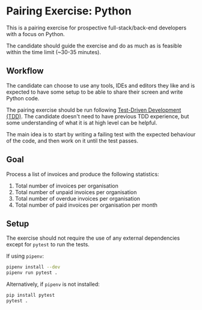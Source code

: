 Pairing Exercise: Python
========================

This is a pairing exercise for prospective full-stack/back-end developers with a focus on Python.

The candidate should guide the exercise and do as much as is feasible within the time limit (~30-35 minutes).

## Workflow

The candidate can choose to use any tools, IDEs and editors they like and is expected to have some setup to be able to share their screen and write Python code.

The pairing exercise should be run following [Test-Driven Development (TDD)](https://en.wikipedia.org/wiki/Test-driven_development). The candidate doesn't need to have previous TDD experience, but some understanding of what it is at high level can be helpful.

The main idea is to start by writing a failing test with the expected behaviour of the code, and then work on it until the test passes.

## Goal

Process a list of invoices and produce the following statistics:

1. Total number of invoices per organisation
2. Total number of unpaid invoices per organisation
3. Total number of overdue invoices per organisation
4. Total number of paid invoices per organisation per month

## Setup

The exercise should not require the use of any external dependencies except for `pytest` to run the tests.

If using `pipenv`:

```bash
pipenv install --dev
pipenv run pytest .
```

Alternatively, if `pipenv` is not installed:

```bash 
pip install pytest
pytest .
```
